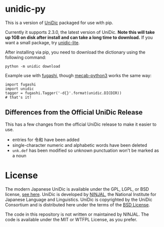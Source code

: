 # unidic-py

This is a version of [UniDic](https://unidic.ninjal.ac.jp/) packaged for use
with pip. 

Currently it supports 2.3.0, the latest version of UniDic. **Note this will
take up 1GB on disk after install and can take a long time to download.** If
you want a small package, try
[unidic-lite](https://github.com/polm/unidic-lite).

After installing via pip, you need to download the dictionary using the
following command:

    python -m unidic download

Example use with [fugashi](https://github.com/polm/fugashi), though [mecab-python3](https://github.com/samurait/mecab-python3) works the same way:

    import fugashi
    import unidic
    tagger = fugashi.Tagger('-d{}'.format(unidic.DICDIR))
    # that's it!

## Differences from the Official UniDic Release

This has a few changes from the official UniDic release to make it easier to use.

- entries for 令和 have been added
- single-character numeric and alphabetic words have been deleted
- `unk.def` has been modified so unknown punctuation won't be marked as a noun

# License

The modern Japanese UniDic is available under the GPL, LGPL, or BSD license,
[see here](https://unidic.ninjal.ac.jp/download#unidic_bccwj). UniDic is
developed by [NINJAL](https://www.ninjal.ac.jp/), the National Institute for
Japanese Language and Linguistics. UniDic is copyrighted by the UniDic
Consortium and is distributed here under the terms of the [BSD
License](./LICENSE.unidic).

The code in this repository is not written or maintained by NINJAL. The code is
available under the MIT or WTFPL License, as you prefer.
